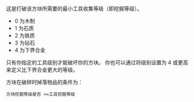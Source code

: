 这是打破该方块所需要的最小工具收集等级（即挖掘等级）。

* 0 为木制
* 1 为石质
* 2 为铁质
* 3 为钻石
* 4 为下界合金

只有你指定的工具级别才能破坏你的方块。 你也可以通过将级别设置为 4 或更高来定义比下界合金更大的等级。

方块在破碎时掉落物品的条件为：

`方块挖掘等级是否 <=工具挖掘等级`
